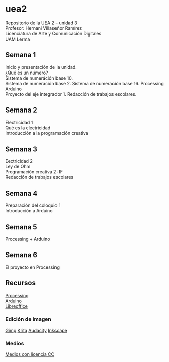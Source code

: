 # uea2
Repositorio de la UEA 2 - unidad 3  
Profesor: Hernani Villaseñor Ramírez  
Licenciatura de Arte y Comunicación Digitales  
UAM Lerma  
## Semana 1
Inicio y presentación de la unidad.  
¿Qué es un número?  
Sistema de numeráción base 10.  
Sistema de numeración base 2.
Sistema de numeración base 16.
Processing  
Arduino  
Proyecto del eje integrador 1.
Redacción de trabajos escolares.
## Semana 2
Electricidad 1  
Qué es la electricidad  
Introducción a la programación creativa  
## Semana 3
Eectricidad 2  
Ley de Ohm  
Programación creativa 2: IF  
Redacción de trabajos escolares  
## Semana 4
Preparación del coloquio 1  
Introducción a Arduino  
## Semana 5
Processing + Arduino  
## Semana 6
El proyecto en Processing  
## Recursos
[Processing](https://processing.org/)  
[Arduino](https://www.arduino.cc/)  
[Libreoffice](https://es.libreoffice.org/)  
### Edición de imagen
[Gimp](https://www.gimp.org/)
[Krita](https://krita.org/en/)
[Audacity](https://www.audacityteam.org/)
[Inkscape](https://inkscape.org/es/)
### Medios
[Medios con licencia CC](https://search.creativecommons.org/)

